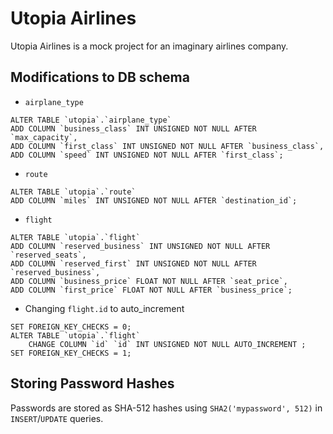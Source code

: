 # Utopia Airlines
Utopia Airlines is a mock project for an imaginary airlines company.  

## Modifications to DB schema
- `airplane_type`
```mysql
ALTER TABLE `utopia`.`airplane_type` 
ADD COLUMN `business_class` INT UNSIGNED NOT NULL AFTER `max_capacity`,
ADD COLUMN `first_class` INT UNSIGNED NOT NULL AFTER `business_class`,
ADD COLUMN `speed` INT UNSIGNED NOT NULL AFTER `first_class`;
```
- `route`
```mysql
ALTER TABLE `utopia`.`route` 
ADD COLUMN `miles` INT UNSIGNED NOT NULL AFTER `destination_id`;
```
- `flight`
```mysql
ALTER TABLE `utopia`.`flight`
ADD COLUMN `reserved_business` INT UNSIGNED NOT NULL AFTER `reserved_seats`,
ADD COLUMN `reserved_first` INT UNSIGNED NOT NULL AFTER `reserved_business`,
ADD COLUMN `business_price` FLOAT NOT NULL AFTER `seat_price`,
ADD COLUMN `first_price` FLOAT NOT NULL AFTER `business_price`;
```
- Changing `flight.id` to auto_increment
```mysql
SET FOREIGN_KEY_CHECKS = 0;
ALTER TABLE `utopia`.`flight`
    CHANGE COLUMN `id` `id` INT UNSIGNED NOT NULL AUTO_INCREMENT ;
SET FOREIGN_KEY_CHECKS = 1;
```

## Storing Password Hashes
Passwords are stored as SHA-512 hashes using `SHA2('mypassword', 512)` in `INSERT`/`UPDATE` queries.